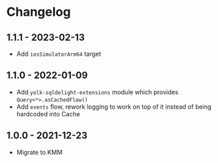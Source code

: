 # Changelog

## 1.1.1 - 2023-02-13

* Add `iosSimulatorArm64` target

## 1.1.0 - 2022-01-09

* Add `yolk-sqldelight-extensions` module which provides `Query<*>.asCachedFlow()`
* Add `events` flow, rework logging to work on top of it instead of being hardcoded into Cache

## 1.0.0 - 2021-12-23

* Migrate to KMM
